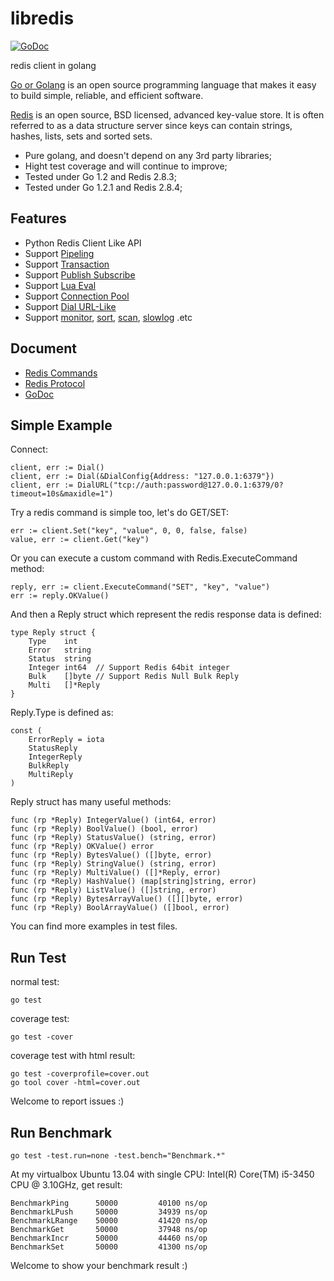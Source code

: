 libredis
=======

[![GoDoc](https://godoc.org/github.com/therealbill/libredis?status.png)](https://godoc.org/github.com/therealbill/libredis)

redis client in golang

[Go or Golang](http://golang.org) is an open source programming language that makes it easy to build simple, reliable, and efficient software.

[Redis](http://redis.io) is an open source, BSD licensed, advanced key-value store. It is often referred to as a data structure server since keys can contain strings, hashes, lists, sets and sorted sets.

- Pure golang, and doesn't depend on any 3rd party libraries;
- Hight test coverage and will continue to improve;
- Tested under Go 1.2 and Redis 2.8.3;
- Tested under Go 1.2.1 and Redis 2.8.4;


Features
--------

* Python Redis Client Like API
* Support [Pipeling](http://godoc.org/github.com/therealbill/libredis#Pipelined)
* Support [Transaction](http://godoc.org/github.com/therealbill/libredis#Transaction)
* Support [Publish Subscribe](http://godoc.org/github.com/therealbill/libredis#PubSub)
* Support [Lua Eval](http://godoc.org/github.com/therealbill/libredis#Redis.Eval)
* Support [Connection Pool](http://godoc.org/github.com/therealbill/libredis#ConnPool)
* Support [Dial URL-Like](http://godoc.org/github.com/therealbill/libredis#DialURL)
* Support [monitor](http://godoc.org/github.com/therealbill/libredis#MonitorCommand), [sort](http://godoc.org/github.com/therealbill/libredis#SortCommand), [scan](http://godoc.org/github.com/therealbill/libredis#Redis.Scan), [slowlog](http://godoc.org/github.com/therealbill/libredis#SlowLog) .etc


Document
--------

- [Redis Commands](http://redis.io/commands)
- [Redis Protocol](http://redis.io/topics/protocol)
- [GoDoc](http://godoc.org/github.com/therealbill/libredis)


Simple Example
--------------

Connect:

	client, err := Dial()
	client, err := Dial(&DialConfig{Address: "127.0.0.1:6379"})
	client, err := DialURL("tcp://auth:password@127.0.0.1:6379/0?timeout=10s&maxidle=1")

Try a redis command is simple too, let's do GET/SET:

	err := client.Set("key", "value", 0, 0, false, false)
	value, err := client.Get("key")

Or you can execute a custom command with Redis.ExecuteCommand method:

	reply, err := client.ExecuteCommand("SET", "key", "value")
	err := reply.OKValue()

And then a Reply struct which represent the redis response data is defined:
	
	type Reply struct {
		Type    int
		Error   string
		Status  string
		Integer int64  // Support Redis 64bit integer
		Bulk    []byte // Support Redis Null Bulk Reply
		Multi   []*Reply
	}

Reply.Type is defined as:

	const (
		ErrorReply = iota
		StatusReply
		IntegerReply
		BulkReply
		MultiReply
	)

Reply struct has many useful methods:

	func (rp *Reply) IntegerValue() (int64, error)
	func (rp *Reply) BoolValue() (bool, error)
	func (rp *Reply) StatusValue() (string, error)
	func (rp *Reply) OKValue() error
	func (rp *Reply) BytesValue() ([]byte, error)
	func (rp *Reply) StringValue() (string, error)
	func (rp *Reply) MultiValue() ([]*Reply, error)
	func (rp *Reply) HashValue() (map[string]string, error)
	func (rp *Reply) ListValue() ([]string, error)
	func (rp *Reply) BytesArrayValue() ([][]byte, error)
	func (rp *Reply) BoolArrayValue() ([]bool, error)

You can find more examples in test files.


Run Test
--------

normal test:

	go test

coverage test:

	go test -cover

coverage test with html result:

	go test -coverprofile=cover.out
	go tool cover -html=cover.out

Welcome to report issues :)


Run Benchmark
-------------

	go test -test.run=none -test.bench="Benchmark.*"

At my virtualbox Ubuntu 13.04 with single CPU: Intel(R) Core(TM) i5-3450 CPU @ 3.10GHz, get result:

	BenchmarkPing	   50000	     40100 ns/op
	BenchmarkLPush	   50000	     34939 ns/op
	BenchmarkLRange	   50000	     41420 ns/op
	BenchmarkGet	   50000	     37948 ns/op
	BenchmarkIncr	   50000	     44460 ns/op
	BenchmarkSet	   50000	     41300 ns/op

Welcome to show your benchmark result :)


